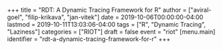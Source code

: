 +++
title = "RDT: A Dynamic Tracing Framework for R"
author = ["aviral-goel", "filip-krikava", "jan-vitek"]
date = 2019-10-06T00:00:00-04:00
lastmod = 2019-10-11T13:03:06-04:00
tags = ["R", "Dynamic Tracing", "Laziness"]
categories = ["RIOT"]
draft = false
event = "riot"
[menu.main]
  identifier = "rdt-a-dynamic-tracing-framework-for-r"
+++
